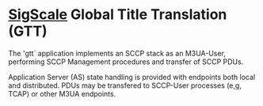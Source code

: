# [SigScale](http://www.sigscale.org) Global Title Translation (GTT)

The 'gtt` application implements an SCCP stack as an M3UA-User,  
performing SCCP Management procedures and transfer of SCCP PDUs.

Application Server (AS) state handling is provided with endpoints
both local and distributed. PDUs may be transfered to SCCP-User
processes (e,g, TCAP) or other M3UA endpoints.


